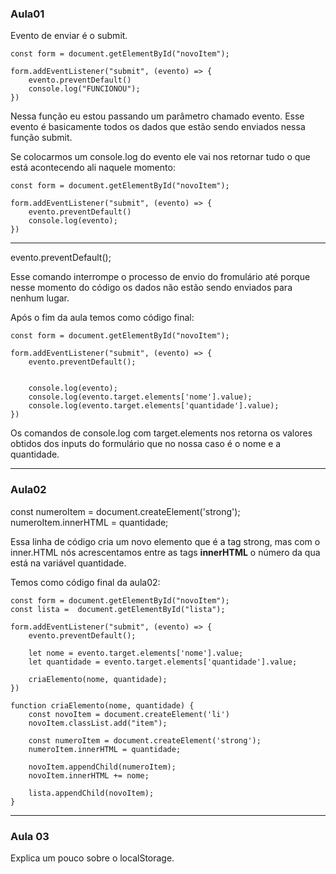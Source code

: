 ### Aula01

Evento de enviar é o submit.

    const form = document.getElementById("novoItem");

    form.addEventListener("submit", (evento) => {
        evento.preventDefault()
        console.log("FUNCIONOU");
    })

Nessa função eu estou passando um parâmetro chamado evento. Esse evento é basicamente todos os dados que estão sendo enviados nessa função submit.

Se colocarmos um console.log do evento ele vai nos retornar tudo o que está acontecendo ali naquele momento:

    const form = document.getElementById("novoItem");

    form.addEventListener("submit", (evento) => {
        evento.preventDefault()
        console.log(evento);
    })

-----------------------------------

evento.preventDefault();

Esse comando interrompe o processo de envio do fromulário até porque nesse momento do código os dados não estão sendo enviados para nenhum lugar.

Após o fim da aula temos como código final:

    const form = document.getElementById("novoItem");

    form.addEventListener("submit", (evento) => {
        evento.preventDefault();


        console.log(evento);
        console.log(evento.target.elements['nome'].value);
        console.log(evento.target.elements['quantidade'].value);
    })

Os comandos de console.log com target.elements nos retorna os valores obtidos dos inputs do formulário que no nossa caso é o nome e a quantidade.

-----------------------------------

### Aula02

const numeroItem = document.createElement('strong');
numeroItem.innerHTML = quantidade;

Essa linha de código cria um novo elemento que é a tag strong, mas com o inner.HTML nós acrescentamos entre as tags <strong>innerHTML</strong> o número da qua está na variável quantidade.

Temos como código final da aula02:

    const form = document.getElementById("novoItem");
    const lista =  document.getElementById("lista");

    form.addEventListener("submit", (evento) => {
        evento.preventDefault();

        let nome = evento.target.elements['nome'].value;
        let quantidade = evento.target.elements['quantidade'].value;

        criaElemento(nome, quantidade);
    })

    function criaElemento(nome, quantidade) {
        const novoItem = document.createElement('li')
        novoItem.classList.add("item");

        const numeroItem = document.createElement('strong');
        numeroItem.innerHTML = quantidade;

        novoItem.appendChild(numeroItem);
        novoItem.innerHTML += nome;

        lista.appendChild(novoItem);
    }

-----------------------------------

### Aula 03

Explica um pouco sobre o localStorage.







